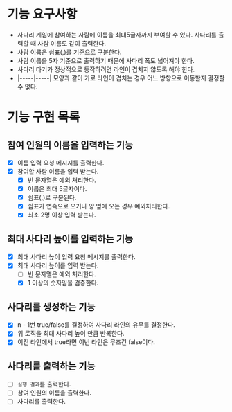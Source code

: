 # 기능 요구사항

* 사다리 게임에 참여하는 사람에 이름을 최대5글자까지 부여할 수 있다. 사다리를 출력할 때 사람 이름도 같이 출력한다.
* 사람 이름은 쉼표(,)를 기준으로 구분한다.
* 사람 이름을 5자 기준으로 출력하기 때문에 사다리 폭도 넓어져야 한다.
* 사다리 타기가 정상적으로 동작하려면 라인이 겹치지 않도록 해야 한다.
* |-----|-----| 모양과 같이 가로 라인이 겹치는 경우 어느 방향으로 이동할지 결정할 수 없다.

# 기능 구현 목록

## 참여 인원의 이름을 입력하는 기능
- [x] 이름 입력 요청 메시지를 출력한다.
- [x] 참여할 사람 이름을 입력 받는다.
  - [x] 빈 문자열은 예외 처리한다. 
  - [x] 이름은 최대 5글자이다.
  - [x] 쉼표(,)로 구분된다.
  - [x] 쉼표가 연속으로 오거나 양 옆에 오는 경우 예외처리한다.
  - [x] 최소 2명 이상 입력 받는다.

## 최대 사다리 높이를 입력하는 기능
- [x] 최대 사다리 높이 입력 요청 메시지를 출력한다. 
- [x] 최대 사다리 높이를 입력 받는다.
  - [ ] 빈 문자열은 예외 처리한다.
  - [x] 1 이상의 숫자임을 검증한다.

## 사다리를 생성하는 기능 
- [x] n - 1번 true/false를 결정하여 사다리 라인의 유무를 결정한다.
- [x] 위 로직을 최대 사다리 높이 만큼 반복한다.
- [x] 이전 라인에서 true라면 이번 라인은 무조건 false이다.

## 사다리를 출력하는 기능
- [ ] `실행 결과`를 출력한다. 
- [ ] 참여 인원의 이름을 출력한다.
- [ ] 사다리를 출력한다.
